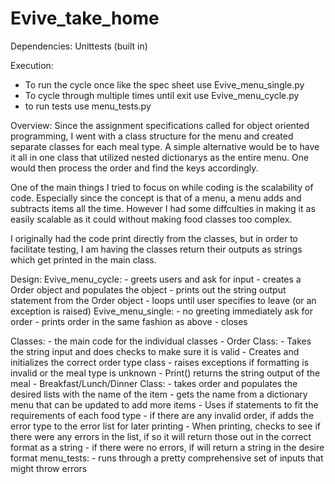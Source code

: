 # Evive_take_home

Dependencies:
Unittests (built in)

Execution:
- To run the cycle once like the spec sheet use Evive_menu_single.py
- To cycle through multiple times until exit use Evive_menu_cycle.py
- to run tests use menu_tests.py


Overview:
Since the assignment specifications called for object oriented programming, I went with a class structure for the menu and created separate classes for each meal type.
A simple alternative would be to have it all in one class that utilized nested dictionarys as the entire menu. One would then process the order and find the keys accordingly. 

One of the main things I tried to focus on while coding is the scalability of code. Especially since the concept is that of a menu, a menu adds and subtracts items all the time. However I had some diffculties in making it as easily scalable as it could without making food classes too complex. 

I originally had the code print directly from the classes, but in order to facilitate testing, I am having the classes return their outputs as strings which get printed in the main class. 

Design:
Evive_menu_cycle: 
    - greets users and ask for input
    - creates a Order object and populates the object
    - prints out the string output statement from the Order object
    - loops until user specifies to leave (or an exception is raised)
Evive_menu_single:
    - no greeting immediately ask for order
    - prints order in the same fashion as above
    - closes

Classes:
    - the main code for the individual classes
    - Order Class:
        - Takes the string input and does checks to make sure it is valid
        - Creates and initializes the correct order type class
        - raises exceptions if formatting is invalid or the meal type is unknown
        - Print() returns the string output of the meal
    - Breakfast/Lunch/Dinner Class:
        - takes order and populates the desired lists with the name of the item
        - gets the name from a dictionary menu that can be updated to add more items
        - Uses if statements to fit the requirements of each food type
            - if there are any invalid order, if adds the error type to the error list for later printing
        - When printing, checks to see if there were any errors in the list, if so it will return those out in the correct format as a string
        - if there were no errors, if will return a string in the desire format
menu_tests:
    - runs through a pretty comprehensive set of inputs that might throw errors
